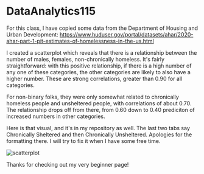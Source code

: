 # DataAnalytics115

For this class, I have copied some data from the Department of Housing and Urban Development: 
https://www.huduser.gov/portal/datasets/ahar/2020-ahar-part-1-pit-estimates-of-homelessness-in-the-us.html

I created a scatterplot which reveals that there is a relationship between the number of males, females, non-chronically homeless. It's fairly straightforward: with this positive relationship, if there is a high number of any one of these categories, the other categories are likely to also have a higher number. These are strong correlations, greater than 0.90 for all categories. 

For non-binary folks, they were only somewhat related to chronically homeless people and unsheltered people, with correlations of about 0.70. The relationship drops off from there, from 0.60 down to 0.40 prediciton of increased numbers in other categories. 

Here is that visual, and it's in my repository as well. The last two tabs say Chronically Sheltered and then Chronically Unsheltered. Apologies for the formatting there. I will try to fix it when I have some free time. 

![scatterplot](https://user-images.githubusercontent.com/92341860/144087583-11e727e9-820f-4757-b327-87f1456f6f9a.png)


Thanks for checking out my very beginner page!
